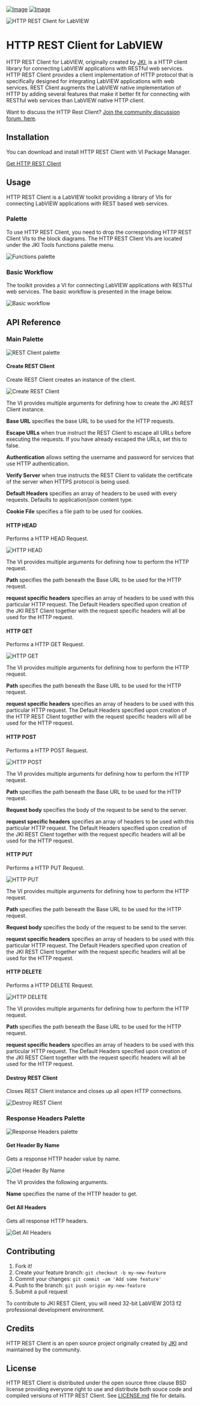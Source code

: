 [![Image](https://www.vipm.io/package/jki_lib_rest_client/badge.svg?metric=installs)](https://www.vipm.io/package/jki_lib_rest_client/) [![Image](https://www.vipm.io/package/jki_lib_rest_client/badge.svg?metric=stars)](https://www.vipm.io/package/jki_lib_rest_client/)

![HTTP REST Client for LabVIEW](https://user-images.githubusercontent.com/381432/194727878-ed7f915e-dd36-4e6e-a8ad-6088125d2c50.png)
# HTTP REST Client for LabVIEW

HTTP REST Client for LabVIEW, originally created by [JKI](https://jki.net), is a HTTP client library for connecting LabVIEW applications with RESTful web services. 
HTTP REST Client provides a client implementation of HTTP protocol that is specifically designed for integrating LabVIEW
applications with web services. REST Client augments the LabVIEW native implementation of HTTP by adding several 
features that make it better fit for connecting with RESTful web services than LabVIEW native HTTP client.

Want to discuss the HTTP Rest Client? [Join the community discussion forum, here](https://forums.jki.net/forum/68-http-rest-client/).

## Installation

You can download and install HTTP REST Client with VI Package Manager.

[Get HTTP REST Client](https://www.vipm.io/package/jki_lib_rest_client/)

## Usage
HTTP REST Client is a LabVIEW toolkit providing a library of VIs for connecting LabVIEW applications with REST based web services.

### Palette
To use HTTP REST Client, you need to drop the corresponding HTTP REST Client 
VIs to the block diagrams. The HTTP REST Client VIs are located under the JKI Tools functions
palette menu.

![Functions palette](https://github.com/JKISoftware/JKI-REST-Client/raw/master/img/rest-palette.png "Functions palette")

### Basic Workflow
The toolkit provides a VI for connecting LabVIEW applications with RESTful web services. The basic workflow is presented in the image below.

![Basic workflow](https://github.com/JKISoftware/JKI-REST-Client/raw/master/img/open-get-close.png "Basic workflow")

## API Reference

### Main Palette

![REST Client palette](https://github.com/JKISoftware/JKI-REST-Client/raw/master/img/rest-palette-open.png "REST Client palette")

#### Create REST Client
Create REST Client creates an instance of the client.

![Create REST Client](https://github.com/JKISoftware/JKI-REST-Client/raw/master/img/create-rest-client.png "Create REST Client")

The VI provides multiple arguments for defining how to create the JKI REST Client instance.

**Base URL** specifies the base URL to be used for the HTTP requests.

**Escape URLs** when true instruct the REST Client to escape all URLs before executing the requests. If you have already escaped the URLs, set this to false.

**Authentication** allows setting the username and password for services that use HTTP authentication.

**Verify Server** when true instructs the REST Client to validate the certificate of the server when HTTPS protocol is being used.

**Default Headers** specifies an array of headers to be used with every requests. Defaults to application/json content type.

**Cookie File** specifies a file path to be used for cookies.

#### HTTP HEAD
Performs a HTTP HEAD Request.

![HTTP HEAD](https://github.com/JKISoftware/JKI-REST-Client/raw/master/img/http-head.png "HTTP HEAD")

The VI provides multiple arguments for defining how to perform the HTTP request.

**Path** specifies the path beneath the Base URL to be used for the HTTP request.

**request specific headers** specifies an array of headers to be used with this particular HTTP request. 
The Default Headers specified upon creation of the JKI REST Client together with the request specific headers will all be 
used for the HTTP request.

#### HTTP GET
Performs a HTTP GET Request.

![HTTP GET](https://github.com/JKISoftware/JKI-REST-Client/raw/master/img/http-get.png "HTTP GET")

The VI provides multiple arguments for defining how to perform the HTTP request.

**Path** specifies the path beneath the Base URL to be used for the HTTP request.

**request specific headers** specifies an array of headers to be used with this particular HTTP request. 
The Default Headers specified upon creation of the HTTP REST Client together with the request specific headers will all be 
used for the HTTP request.

#### HTTP POST
Performs a HTTP POST Request.

![HTTP POST](https://github.com/JKISoftware/JKI-REST-Client/raw/master/img/http-post.png "HTTP POST")

The VI provides multiple arguments for defining how to perform the HTTP request.

**Path** specifies the path beneath the Base URL to be used for the HTTP request.

**Request body** specifies the body of the request to be send to the server.

**request specific headers** specifies an array of headers to be used with this particular HTTP request. 
The Default Headers specified upon creation of the JKI REST Client together with the request specific headers will all be 
used for the HTTP request.

#### HTTP PUT
Performs a HTTP PUT Request.

![HTTP PUT](https://github.com/JKISoftware/JKI-REST-Client/raw/master/img/http-put.png "HTTP PUT")

The VI provides multiple arguments for defining how to perform the HTTP request.

**Path** specifies the path beneath the Base URL to be used for the HTTP request.

**Request body** specifies the body of the request to be send to the server.

**request specific headers** specifies an array of headers to be used with this particular HTTP request. 
The Default Headers specified upon creation of the JKI REST Client together with the request specific headers will all be 
used for the HTTP request.

#### HTTP DELETE
Performs a HTTP DELETE Request.

![HTTP DELETE](https://github.com/JKISoftware/JKI-REST-Client/raw/master/img/http-delete.png "HTTP DELETE")

The VI provides multiple arguments for defining how to perform the HTTP request.

**Path** specifies the path beneath the Base URL to be used for the HTTP request.

**request specific headers** specifies an array of headers to be used with this particular HTTP request. 
The Default Headers specified upon creation of the JKI REST Client together with the request specific headers will all be 
used for the HTTP request.

#### Destroy REST Client
Closes REST Client instance and closes up all open HTTP connections.

![Destroy REST Client](https://github.com/JKISoftware/JKI-REST-Client/raw/master/img/destroy-rest-client.png "Destroy REST Client")


### Response Headers Palette

![Response Headers palette](https://github.com/JKISoftware/JKI-REST-Client/raw/master/img/rest-palette-response-headers.png "Response Headers palette")

#### Get Header By Name
Gets a response HTTP header value by name.

![Get Header By Name](https://github.com/JKISoftware/JKI-REST-Client/raw/master/img/get-header-by-name.png "Get Header By Name")

The VI provides the following arguments.

**Name** specifies the name of the HTTP header to get.

#### Get All Headers
Gets all response HTTP headers.

![Get All Headers](https://github.com/JKISoftware/JKI-REST-Client/raw/master/img/get-all-headers.png "Get All Headers")




## Contributing

1. Fork it!
2. Create your feature branch: `git checkout -b my-new-feature`
3. Commit your changes: `git commit -am 'Add some feature'`
4. Push to the branch: `git push origin my-new-feature`
5. Submit a pull request

To contribute to JKI REST Client, you will need 32-bit LabVIEW 2013 f2 professional development environment.

## Credits

HTTP REST Client is an open source project originally created by [JKI](http://jki.net) and maintained by the community.

## License

HTTP REST Client is distributed under the open source three clause BSD license providing everyone right to use and distribute both souce code
and compiled versions of HTTP REST Client. See [LICENSE.md](LICENSE.md) file for details.
